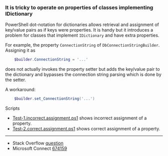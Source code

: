 
### It is tricky to operate on properties of classes implementing IDictionary

PowerShell dot-notation for dictionaries allows retrieval and assignment of
key/value pairs as if keys were properties. It is handy but it introduces a
problem for classes that implement `IDictionary` and have extra properties.

For example, the property `ConnectionString` of `DbConnectionStringBuilder`.
Assigning it as

```powershell
    $builder.ConnectionString = '...'
```

does not actually invokes the property setter but adds the key/value pair to
the dictionary and bypasses the connection string parsing which is done by the
setter.

A workaround:

```powershell
    $builder.set_ConnectionString('...')
```

Scripts

- [Test-1.incorrect.assignment.ps1](Test-1.incorrect.assignment.ps1) shows incorrect assignment of a property.
- [Test-2.correct.assignment.ps1](Test-2.correct.assignment.ps1) shows correct assignment of a property.

---

- Stack Overflow [question](http://stackoverflow.com/q/6237708/323582)
- Microsoft Connect [674159](https://connect.microsoft.com/PowerShell/Feedback/Details/674159)

